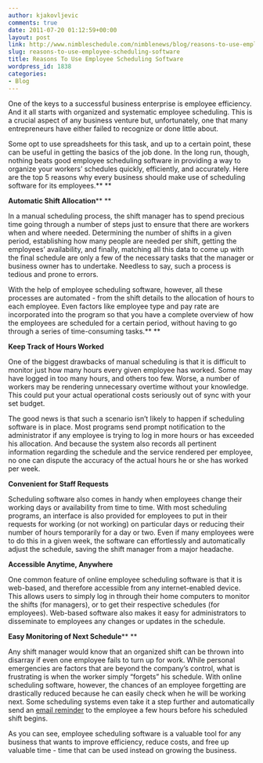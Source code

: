 ```yaml
---
author: kjakovljevic
comments: true
date: 2011-07-20 01:12:59+00:00
layout: post
link: http://www.nimbleschedule.com/nimblenews/blog/reasons-to-use-employee-scheduling-software/
slug: reasons-to-use-employee-scheduling-software
title: Reasons To Use Employee Scheduling Software
wordpress_id: 1838
categories:
- Blog
---
```


One of the keys to a successful business enterprise is employee efficiency. And it all starts with organized and systematic employee scheduling. This is a crucial aspect of any business venture but, unfortunately, one that many entrepreneurs have either failed to recognize or done little about.

Some opt to use spreadsheets for this task, and up to a certain point, these can be useful in getting the basics of the job done. In the long run, though, nothing beats good employee scheduling software in providing a way to organize your workers’ schedules quickly, efficiently, and accurately. Here are the top 5 reasons why every business should make use of scheduling software for its employees.** **

**Automatic Shift Allocation**** **

In a manual scheduling process, the shift manager has to spend precious time going through a number of steps just to ensure that there are workers when and where needed. Determining the number of shifts in a given period, establishing how many people are needed per shift, getting the employees’ availability, and finally, matching all this data to come up with the final schedule are only a few of the necessary tasks that the manager or business owner has to undertake. Needless to say, such a process is tedious and prone to errors.

With the help of employee scheduling software, however, all these processes are automated - from the shift details to the allocation of hours to each employee. Even factors like employee type and pay rate are incorporated into the program so that you have a complete overview of how the employees are scheduled for a certain period, without having to go through a series of time-consuming tasks.** **

**Keep Track of Hours Worked**

One of the biggest drawbacks of manual scheduling is that it is difficult to monitor just how many hours every given employee has worked. Some may have logged in too many hours, and others too few. Worse, a number of workers may be rendering unnecessary overtime without your knowledge. This could put your actual operational costs seriously out of sync with your set budget.

The good news is that such a scenario isn’t likely to happen if scheduling software is in place. Most programs send prompt notification to the administrator if any employee is trying to log in more hours or has exceeded his allocation. And because the system also records all pertinent information regarding the schedule and the service rendered per employee, no one can dispute the accuracy of the actual hours he or she has worked per week.

**Convenient for Staff Requests**

Scheduling software also comes in handy when employees change their working days or availability from time to time. With most scheduling programs, an interface is also provided for employees to put in their requests for working (or not working) on particular days or reducing their number of hours temporarily for a day or two. Even if many employees were to do this in a given week, the software can effortlessly and automatically adjust the schedule, saving the shift manager from a major headache.

**Accessible Anytime, Anywhere**

One common feature of online employee scheduling software is that it is web-based, and therefore accessible from any internet-enabled device. This allows users to simply log in through their home computers to monitor the shifts (for managers), or to get their respective schedules (for employees). Web-based software also makes it easy for administrators to disseminate to employees any changes or updates in the schedule.

**Easy Monitoring of Next Schedule**** **

Any shift manager would know that an organized shift can be thrown into disarray if even one employee fails to turn up for work. While personal emergencies are factors that are beyond the company’s control, what is frustrating is when the worker simply “forgets” his schedule. With online scheduling software, however, the chances of an employee forgetting are drastically reduced because he can easily check when he will be working next. Some scheduling systems even take it a step further and automatically send an [email reminder](http://www.nimbleschedule.com/nimblenews/product-news/tips-tricks/employee-shift-reminders/) to the employee a few hours before his scheduled shift begins.

As you can see, employee scheduling software is a valuable tool for any business that wants to improve efficiency, reduce costs, and free up valuable time - time that can be used instead on growing the business.

